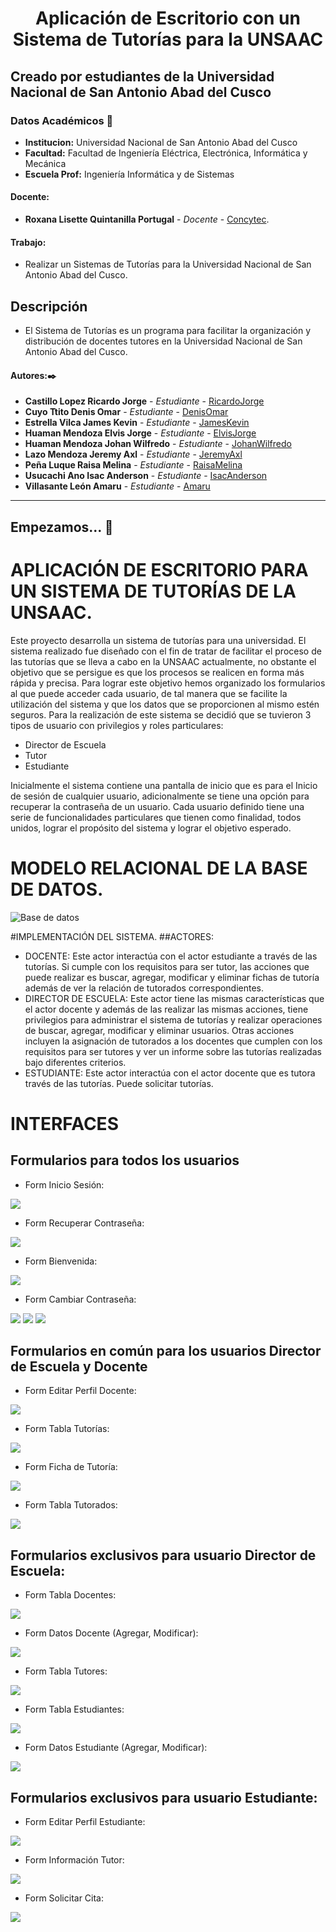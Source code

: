 # **<center> Aplicación de Escritorio con un Sistema de Tutorías para la UNSAAC </center>**

## Creado por estudiantes de la Universidad Nacional de San Antonio Abad del Cusco

### Datos Académicos 📖

- **Institucion:** Universidad Nacional de San Antonio Abad del Cusco
- **Facultad:** Facultad de Ingeniería Eléctrica, Electrónica, Informática y Mecánica
- **Escuela Prof:** Ingeniería Informática y de Sistemas

#### Docente:

- **Roxana Lisette Quintanilla Portugal** - _Docente_ - [Concytec](http://directorio.concytec.gob.pe/appDirectorioCTI/VerDatosInvestigador.do;jsessionid=a64a00668b861c4a52fdead99791?id_investigador=40930).

#### Trabajo:

- Realizar un Sistemas de Tutorías para la Universidad Nacional de San Antonio Abad del Cusco.

## Descripción
- El Sistema de Tutorías es un programa para facilitar la organización y distribución de docentes tutores en la Universidad Nacional de San Antonio Abad del Cusco.

#### Autores:✒️

- **Castillo Lopez Ricardo Jorge** - _Estudiante_ - [RicardoJorge](https://github.com/rjcastillolopez)
- **Cuyo Ttito Denis Omar** - _Estudiante_ - [DenisOmar](https://github.com/denisomarcuyottito)
- **Estrella Vilca James Kevin** - _Estudiante_ - [JamesKevin](https://github.com/JamesKevinStar)
- **Huaman Mendoza Elvis Jorge** - _Estudiante_ - [ElvisJorge](https://github.com/ElvisJorge17)
- **Huaman Mendoza Johan Wilfredo** - _Estudiante_ - [JohanWilfredo](https://github.com/jhn-cde)
- **Lazo Mendoza Jeremy Axl** - _Estudiante_ - [JeremyAxl](https://github.com/Jeremylazm)
- **Peña Luque Raisa Melina** - _Estudiante_ - [RaisaMelina](https://github.com/Raisa18)
- **Usucachi Ano Isac Anderson** - _Estudiante_ - [IsacAnderson](https://github.com/isacanderson)
- **Villasante León Amaru** - _Estudiante_ - [Amaru](https://github.com/AmaruVL)
---

## Empezamos... 🚀

# APLICACIÓN DE ESCRITORIO PARA UN SISTEMA DE TUTORÍAS DE LA UNSAAC.
Este proyecto desarrolla un sistema de tutorías para una universidad.
El sistema realizado fue diseñado con el fin de tratar de facilitar el proceso de las tutorías que se lleva a cabo en la UNSAAC actualmente, no obstante el objetivo que se persigue es que los procesos se realicen en forma más rápida y precisa.
Para lograr este objetivo hemos organizado los formularios al que puede acceder cada usuario, de tal manera que se facilite la utilización del sistema y que los datos que se proporcionen al mismo estén seguros.
Para la realización de este sistema se decidió que se tuvieron 3 tipos de usuario con privilegios y roles particulares:
* Director de Escuela
* Tutor
* Estudiante

Inicialmente el sistema contiene una pantalla de inicio que es para el Inicio de sesión de cualquier usuario, adicionalmente se tiene una opción para recuperar la contraseña de un usuario.
Cada usuario definido tiene una serie de funcionalidades particulares que tienen como finalidad, todos unidos, lograr el propósito del sistema y lograr el objetivo esperado.

# MODELO RELACIONAL DE LA BASE DE DATOS.
![Base de datos](https://raw.githubusercontent.com/Jeremylazm/AppSistemaTutoria/main/Screenshots/BaseDeDatos.png)

#IMPLEMENTACIÓN DEL SISTEMA.
##ACTORES:
* DOCENTE: 
Este actor interactúa con el actor estudiante a través de las tutorías. Si cumple con los requisitos para ser tutor, las acciones que puede realizar es buscar, agregar, modificar y eliminar fichas de tutoría además de ver la relación de tutorados correspondientes.
* DIRECTOR DE ESCUELA: 
Este actor tiene las mismas características que el actor docente y además de las realizar las mismas acciones, tiene privilegios para administrar el sistema de tutorías y realizar operaciones de buscar, agregar, modificar y eliminar usuarios. Otras acciones incluyen la asignación de tutorados a los docentes que cumplen con los requisitos para ser tutores y ver un informe sobre las tutorías realizadas bajo diferentes criterios.
* ESTUDIANTE: 
Este actor interactúa con el actor docente que es tutora través de las tutorías. Puede solicitar tutorías.

# INTERFACES
## Formularios para todos los usuarios
* Form Inicio Sesión:

![](https://raw.githubusercontent.com/Jeremylazm/AppSistemaTutoria/main/Screenshots/FormsTodosUsuarios/InicioSesion.png)
* Form Recuperar Contraseña:

![](https://raw.githubusercontent.com/Jeremylazm/AppSistemaTutoria/main/Screenshots/FormsTodosUsuarios/RecuperarContraseña.png)
* Form Bienvenida:

![](https://raw.githubusercontent.com/Jeremylazm/AppSistemaTutoria/main/Screenshots/FormsTodosUsuarios/Bienvenida.png)
* Form Cambiar Contraseña:

![](https://raw.githubusercontent.com/Jeremylazm/AppSistemaTutoria/main/Screenshots/FormsTodosUsuarios/CambiarContraseña.png)
![](https://raw.githubusercontent.com/Jeremylazm/AppSistemaTutoria/main/Screenshots/FormsTodosUsuarios/CambiarContraseña2.png)
![](https://raw.githubusercontent.com/Jeremylazm/AppSistemaTutoria/main/Screenshots/FormsTodosUsuarios/CambiarContraseña3.png)

## Formularios en común para los usuarios Director de Escuela y Docente
* Form Editar Perfil Docente:

![](https://raw.githubusercontent.com/Jeremylazm/AppSistemaTutoria/main/Screenshots/FormDirectorDocente/EditarPerfilDocente.png)

* Form Tabla Tutorías:

![](https://raw.githubusercontent.com/Jeremylazm/AppSistemaTutoria/main/Screenshots/FormDirectorDocente/TablaTutorias.png)

* Form Ficha de Tutoría:

![](https://raw.githubusercontent.com/Jeremylazm/AppSistemaTutoria/main/Screenshots/FormDirectorDocente/FichaTutoria.png)

* Form Tabla Tutorados:

![](https://raw.githubusercontent.com/Jeremylazm/AppSistemaTutoria/main/Screenshots/FormDirectorDocente/Tutorados.png)

## Formularios exclusivos para usuario Director de Escuela:
* Form Tabla Docentes:

![](https://raw.githubusercontent.com/Jeremylazm/AppSistemaTutoria/main/Screenshots/FormDirector/TablaDocentes.png)
* Form Datos Docente (Agregar, Modificar):

![](https://raw.githubusercontent.com/Jeremylazm/AppSistemaTutoria/main/Screenshots/FormDirector/DatosDocente.png)
* Form Tabla Tutores:

![](https://raw.githubusercontent.com/Jeremylazm/AppSistemaTutoria/main/Screenshots/FormDirector/TablaTutores.png)
* Form Tabla Estudiantes:

![](https://raw.githubusercontent.com/Jeremylazm/AppSistemaTutoria/main/Screenshots/FormDirector/TablaEstudiantes.png)
* Form Datos Estudiante (Agregar, Modificar):

![](https://raw.githubusercontent.com/Jeremylazm/AppSistemaTutoria/main/Screenshots/FormDirector/DatosEstudiante.png)

## Formularios exclusivos para usuario Estudiante:
* Form Editar Perfil Estudiante:

![](https://raw.githubusercontent.com/Jeremylazm/AppSistemaTutoria/main/Screenshots/FormEstudiante/EditarPerfil.png)
* Form Información Tutor:

![](https://raw.githubusercontent.com/Jeremylazm/AppSistemaTutoria/main/Screenshots/FormEstudiante/InformacionTutor.png)
* Form Solicitar Cita:

![](https://raw.githubusercontent.com/Jeremylazm/AppSistemaTutoria/main/Screenshots/FormEstudiante/SolicitarCita.png)



